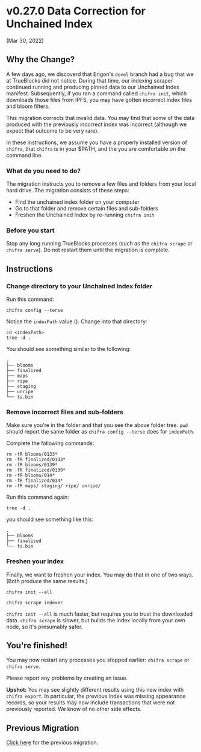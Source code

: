 # v0.27.0 Data Correction for Unchained Index

(Mar 30, 2022)

## Why the Change?

A few days ago, we discoverd that Erigon's `devel` branch had a bug that we at TrueBlocks did not notice. During that time, our indexing scraper continued running and producing pinned data to our Unchained Index manifest. Subsequently, if you ran a command called `chifra init`, which downloads those files from IPFS, you may have gotten incorrect index files and bloom filters.

This migration corrects that invalid data. You may find that some of the data produced with the previously incorrect index was incorrect (although we expect that outcome to be very rare).

In these instructions, we assume you have a properly installed version of `chifra`, that `chifra` is in your $PATH, and the you are comfortable
on the command line.

### What do you need to do?

The migration instructs you to remove a few files and folders from your local hard drive. The migration consists of these steps:

- Find the unchained index folder on your computer
- Go to that folder and remove certain files and sub-folders
- Freshen the Unchained Index by re-running `chifra init`

### Before you start

Stop any long running TrueBlocks processes (such as the `chifra scrape` or `chifra serve`). Do not restart them until the migration is complete.

## Instructions

### Change directory to your Unchained Index folder

Run this command:

```[shell]
chifra config --terse
```

Notice the `indexPath` value (<indexPath>). Change into that directory:

```[shell]
cd <indexPath>
tree -d .
```

You should see something similar to the following:

```[shell]
.
├── blooms
├── finalized
├── maps
├── ripe
├── staging
├── unripe
└── ts.bin
```

### Remove incorrect files and sub-folders

Make sure you're in the folder <indexPath> and that you see the above folder tree. `pwd` should report the same folder as `chifra config --terse` does for `indexPath`.

Complete the following commands:

```[shell]
rm -fR blooms/0133*
rm -fR finalized/0133*
rm -fR blooms/0139*
rm -fR finalized/0139*
rm -fR blooms/014*
rm -fR finalized/014*
rm -fR maps/ staging/ ripe/ unripe/
```

Run this command again:

```[shell]
tree -d .
```

you should see something like this:

```[shell]
.
├── blooms
├── finalized
└── ts.bin
```

### Freshen your index

Finally, we want to freshen your index. You may do that in one of two ways. (Both produce the same results.)

```[shell]
chifra init --all
```

```[shell]
chifra scrape indexer
```

`chifra init --all` is much faster, but requires you to trust the downloaded data. `chifra scrape` is slower, but builds the index locally from your own node, so it's presumably safer.

## You're finished!

You may now restart any processes you stopped earlier: `chifra scrape` or `chifra serve`.

Please report any problems by creating an issue.

**Upshot:** You may see slightly different results using this new index with `chifra export`. In particular, the previous index was missing appearance records, so your results may now include transactions that were not previously reported. We know of no other side effects.

## Previous Migration

[Click here](./README-v0.25.0.md) for the previous migration.
